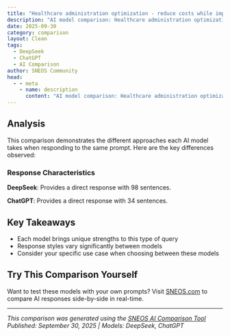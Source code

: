 ```yaml
---
title: "Healthcare administration optimization - reduce costs while improving care"
description: "AI model comparison: Healthcare administration optimization - reduce costs while improving care..."
date: 2025-09-30
category: comparison
layout: Clean
tags:
  - DeepSeek
  - ChatGPT
  - AI Comparison
author: SNEOS Community
head:
  - - meta
    - name: description
      content: "AI model comparison: Healthcare administration optimization - reduce costs while improving care..."
---
```


<ChatComparison
  title="Healthcare administration optimization - reduce costs while improving care"
  prompt="Healthcare administration optimization - reduce costs while improving care"
  :responses='{"DeepSeek": "Of course. This is the core challenge and opportunity in modern healthcare. The goal is not simply to cut expenses, but to eliminate waste, streamline processes, and reallocate resources toward high-value activities that directly improve patient outcomes.\n\nHere is a comprehensive framework for healthcare administration optimization, focusing on reducing costs while simultaneously improving care.\n\n### The Core Philosophy: Shift from Volume to Value\n\nThe fundamental shift required is moving from a fee-for-service model (volume) to a value-based care model (value). This means being rewarded for keeping patients healthy, not just for treating them when they are sick. All optimization strategies should align with this principle.\n\n---\n\n### I. Strategic \u0026 Operational Efficiency\n\nThis involves streamlining the core administrative functions of the healthcare organization.\n\n**1. Revenue Cycle Management (RCM) Optimization:**\n* **Automate Eligibility \u0026 Authorization:** Use AI-powered tools to verify insurance coverage and obtain pre-authorizations in real-time, reducing denials and administrative labor.\n* **Streamline Coding \u0026 Billing:** Implement computer-assisted coding (CAC) to reduce errors and accelerate claim submission. Regularly train coders on the latest regulations (CPT, ICD-10) to minimize denials.\n* **Proactive Denial Management:** Move from a reactive \u0022work the denials\u0022 approach to a proactive \u0022prevent the denials\u0022 model. Analyze denial data to identify root causes and fix front-end processes.\n\n**2. Supply Chain Management:**\n* **Centralize Purchasing:** Leverage the organization\u0027s full buying power by consolidating purchases for supplies (from gloves to implants) to negotiate better prices.\n* **Implement Inventory Management Systems:** Use technology to track supplies in real-time, reducing overstocking, waste (especially of expired items), and stock-outs that delay care.\n* **Standardize Devices \u0026 Supplies:** Work with clinicians to standardize the types of stents, implants, and other high-cost items. This reduces complexity, improves pricing, and enhances clinician proficiency.\n\n**3. Administrative Process Automation:**\n* **Robotic Process Automation (RPA):** Deploy \u0022software robots\u0022 to handle repetitive, rule-based tasks like data entry, appointment reminders, and claims status checks. This frees up human staff for more complex, patient-facing work.\n* **Digital Forms \u0026 Workflows:** Replace paper-based forms with digital versions that integrate directly into the Electronic Health Record (EHR), eliminating manual data entry and reducing errors.\n\n---\n\n### II. Clinical Care Optimization \u0026 Care Model Redesign\n\nThis is where cost reduction and quality improvement most directly intersect.\n\n**1. Preventative Care \u0026 Population Health Management:**\n* **Identify High-Risk Patients:** Use data analytics to segment the patient population and proactively manage those with chronic conditions (e.g., diabetes, CHF, COPD) to prevent expensive complications and hospitalizations.\n* **Promote Wellness Programs:** Invest in smoking cessation, weight management, and nutritional counseling. A healthier community has lower long-term healthcare costs.\n\n**2. Reducing Clinical Variation \u0026 Standardizing Care:**\n* **Develop \u0026 Implement Clinical Pathways:** Create evidence-based, standardized protocols for common conditions and procedures (e.g., joint replacements, sepsis protocols). This reduces unnecessary testing, shortens length of stay, and improves outcomes.\n* **Utilization Management:** Use data to analyze ordering patterns of physicians for labs, imaging, and medications. Provide feedback and education on appropriate use to reduce low-value care.\n\n**3. Care Model Innovation:**\n* **Expand Telehealth \u0026 Remote Patient Monitoring (RPM):**\n * **Telehealth:** Reduces overhead costs and patient travel time for routine follow-ups. Increases access, leading to better management of chronic conditions.\n * **RPM:** Use devices (e.g., blood pressure cuffs, glucose meters) to track patient health at home. Allows for early intervention, preventing costly ER visits and readmissions.\n* **Optimize the Care Team (Top-of-License Practice):** Ensure every team member is working at the top of their license. Delegate appropriate tasks from physicians to NPs/PAs, and from nurses to MAs/LPNs. This increases capacity and reduces labor costs.\n\n---\n\n### III. Technology \u0026 Data-Driven Decision Making\n\nLeveraging technology is no longer optional; it\u0027s essential for optimization.\n\n**1. EHR Optimization:**\n* Go beyond basic implementation. Customize the EHR to streamline clinician workflows, reduce clicks, and eliminate redundant data entry. A well-optimized EHR reduces physician burnout and improves documentation accuracy.\n* Ensure **interoperability** so data can flow seamlessly between hospitals, clinics, and labs, preventing duplicate tests and providing a complete patient picture.\n\n**2. Advanced Analytics \u0026 Business Intelligence (BI):**\n* **Predictive Analytics:** Use data to predict patient no-shows, identify patients at risk for readmission, and forecast demand for services. This allows for proactive resource allocation.\n* **BI Dashboards:** Provide administrators and clinicians with real-time dashboards showing key metrics on cost, quality, patient satisfaction, and operational efficiency. This enables data-driven decisions at all levels.\n\n**3. Artificial Intelligence (AI) and Machine Learning (ML):**\n* **Diagnostic Support:** AI can analyze images (X-rays, MRIs) and pathology slides to assist radiologists and pathologists, improving accuracy and speed.\n* **Administrative AI:** As mentioned, AI can automate prior authorizations, code charts, and even draft clinical notes from voice recordings, drastically reducing administrative burden.\n\n---\n\n### IV. Human Capital \u0026 Culture\n\nTechnology and processes are useless without the right people and culture.\n\n**1. Reduce Physician \u0026 Staff Burnout:**\n* Burnout is incredibly costly due to turnover, reduced productivity, and medical errors. Invest in wellness programs, streamline bureaucratic tasks, and foster a supportive culture. A engaged workforce is more efficient and provides better care.\n\n**2. Continuous Improvement Culture:**\n* Adopt methodologies like **Lean** or **Six Sigma**. Empower every employee\u2014from front-desk staff to surgeons\u2014to identify waste and suggest improvements. Small, incremental changes add up to massive savings and quality gains.\n\n**3. Strategic Staffing \u0026 Training:**\n* Use predictive analytics to align staff schedules with patient volume fluctuations. Cross-train staff to create a more flexible workforce that can adapt to changing demands.\n\n### Implementation Roadmap \u0026 Pitfalls to Avoid\n\n1. **Start with Data:** Conduct a thorough assessment. Where are the biggest cost drivers? Where are the quality gaps? You can\u0027t manage what you don\u0027t measure.\n2. **Secure Leadership Buy-in:** This transformation must be championed from the top, with clear commitment from the C-suite and clinical leaders.\n3. **Engage Physicians Early and Often:** Physicians are the key agents of clinical change. If they see the administrative burden as an obstacle, they will resist. Involve them in designing new workflows and pathways.\n4. **Pilot, Measure, Scale:** Don\u0027t try to boil the ocean. Run a pilot program for one clinical pathway or in one department. Measure its impact on cost and quality, refine the approach, and then scale it across the organization.\n5. **Avoid Siloed Thinking:** The goal is system-wide optimization. A cost-cutting measure in the supply chain that negatively impacts clinical outcomes is a net loss. Always evaluate decisions through the dual lens of cost and quality.\n\n**Conclusion:**\n\nOptimizing healthcare administration is a continuous journey, not a one-time project. By strategically integrating **operational efficiency**, **clinical redesign**, **smart technology**, and a **supportive culture**, organizations can successfully bend the cost curve while creating a system that is not only more affordable but also provides safer, more effective, and more satisfying care for patients.", "ChatGPT": "Optimizing healthcare administration to reduce costs while improving care requires a multifaceted approach that enhances efficiency, leverages technology, and focuses on patient outcomes. Here are key strategies:\n\n1. **Implement Advanced Health IT Systems**\n - **Electronic Health Records (EHRs):** Ensure seamless information exchange, reduce redundant tests, and improve coordination.\n - **Interoperability:** Facilitate data sharing across providers to enhance care continuity.\n - **Automation:** Use AI and machine learning for administrative tasks such as billing, coding, appointment scheduling, and claims processing to reduce errors and administrative overhead.\n\n2. **Streamline Administrative Processes**\n - **Standardize Procedures:** Develop standardized workflows for common administrative tasks to reduce variability and errors.\n - **Lean Management:** Apply lean principles to identify waste in administrative processes and optimize resource utilization.\n - **Centralized Services:** Centralize administrative functions like billing, procurement, and HR to increase scale and efficiency.\n\n3. **Enhance Care Coordination**\n - **Patient-Centered Medical Homes (PCMH):** Facilitate coordinated care that reduces hospital readmissions and unnecessary ER visits.\n - **Care Management Programs:** Implement programs to manage chronic diseases and high-risk patients, reducing costly complications.\n - **Use of Care Coordinators:** Employ care coordinators or case managers to ensure patients receive appropriate follow-ups and preventive care.\n\n4. **Adopt Value-Based Care Models**\n - Transition from fee-for-service to value-based payment models that incentivize quality over quantity.\n - Focus on outcomes and efficient resource use, reducing unnecessary procedures and hospitalizations.\n\n5. **Optimize Workforce Utilization**\n - Use task shifting where appropriate (e.g., nurse practitioners handling routine visits).\n - Provide ongoing training and development to improve staff productivity.\n - Implement flexible scheduling and telework for administrative staff to reduce overhead.\n\n6. **Leverage Data Analytics**\n - Use analytics to identify cost drivers and care gaps.\n - Predict patient risk to proactively intervene and avoid costly complications.\n - Monitor performance metrics to continuously improve administrative efficiency and care quality.\n\n7. **Improve Patient Engagement**\n - Use patient portals and mobile apps to facilitate communication, appointment scheduling, and access to health information.\n - Encourage preventive care through reminders and education.\n - Enhance patient satisfaction, which can reduce complaints and administrative burden.\n\n8. **Reduce Waste and Fraud**\n - Implement strong auditing and compliance programs.\n - Use technology to detect billing fraud and prevent duplicate claims.\n\nBy integrating these strategies, healthcare organizations can reduce administrative costs and improve patient care quality simultaneously, leading to a more sustainable healthcare system."}' 
  published-date="15:55"
/>

## Analysis

This comparison demonstrates the different approaches each AI model takes when responding to the same prompt. Here are the key differences observed:

### Response Characteristics

**DeepSeek**: Provides a direct response with 98 sentences. 

**ChatGPT**: Provides a direct response with 34 sentences. 

## Key Takeaways

- Each model brings unique strengths to this type of query
- Response styles vary significantly between models
- Consider your specific use case when choosing between these models

## Try This Comparison Yourself

Want to test these models with your own prompts? Visit [SNEOS.com](https://sneos.com) to compare AI responses side-by-side in real-time.

---

*This comparison was generated using the [SNEOS AI Comparison Tool](https://sneos.com)*
*Published: September 30, 2025 | Models: DeepSeek, ChatGPT*
